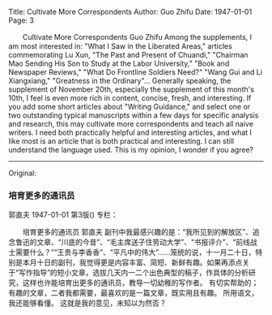 Title: Cultivate More Correspondents
Author: Guo Zhifu
Date: 1947-01-01
Page: 3

　　Cultivate More Correspondents
    Guo Zhifu
    Among the supplements, I am most interested in: "What I Saw in the Liberated Areas," articles commemorating Lu Xun, "The Past and Present of Chuandi," "Chairman Mao Sending His Son to Study at the Labor University," "Book and Newspaper Reviews," "What Do Frontline Soldiers Need?" "Wang Gui and Li Xiangxiang," "Greatness in the Ordinary"... Generally speaking, the supplement of November 20th, especially the supplement of this month's 10th, I feel is even more rich in content, concise, fresh, and interesting. If you add some short articles about "Writing Guidance," and select one or two outstanding typical manuscripts within a few days for specific analysis and research, this may cultivate more correspondents and teach all naive writers.
    I need both practically helpful and interesting articles, and what I like most is an article that is both practical and interesting.
    I can still understand the language used.
    This is my opinion, I wonder if you agree?



<hr /> 

Original: 


### 培育更多的通讯员
郭直夫
1947-01-01
第3版()
专栏：

　　培育更多的通讯员
    郭直夫
    副刊中我最感兴趣的是：“我所见到的解放区”、追念鲁迅的文章、“川底的今昔”、“毛主席送子住劳动大学”、“书报评介”、“前线战士需要什么？”“王贵与李香香”、“平凡中的伟大”……笼统的说，十一月二十日，特别是本月十日的副刊，我觉得更是内容丰富、简短、新鲜有趣。如果再添点关于“写作指导”的短小文章，选拔几天内一二个出色典型的稿子，作具体的分析研究，这样也许能培育出更多的通讯员，教导一切幼稚的写作者。
    有切实帮助的；有趣的文章，二者我都需要，最喜欢的是一篇文章，既实用且有趣。
    所用语文，我还能够看懂。
    这就是我的意见，未知以为然否？

